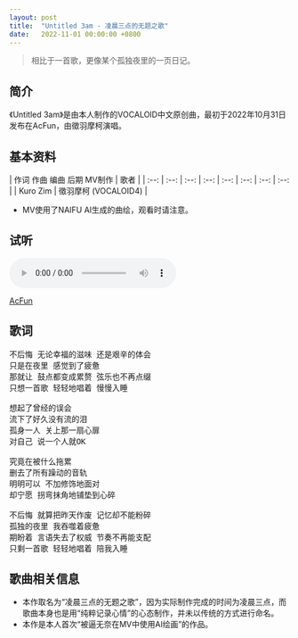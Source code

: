 ```yaml
---
layout: post
title:  "Untitled 3am - 凌晨三点的无题之歌"
date:   2022-11-01 00:00:00 +0800
---
```


>  相比于一首歌，更像某个孤独夜里的一页日记。

## 简介

《Untitled 3am》是由本人制作的VOCALOID中文原创曲，最初于2022年10月31日发布在AcFun，由徵羽摩柯演唱。

## 基本资料

| 作词 作曲 编曲 后期 MV制作 | 歌者 |
| :--: | :--: | :--: | :--: | :--: | :--: | :--: | :--: | 
| Kuro Zim | 徵羽摩柯 (VOCALOID4) |

* MV使用了NAIFU AI生成的曲绘，观看时请注意。

## 试听

<audio controls>
	<source src="/assets/audio/song10.mp3" type="audio/mp3">
</audio>

[AcFun](http://www.acfun.cn/v/39479070)

## 歌词

<pre>
不后悔 无论幸福的滋味 还是艰辛的体会
只是在夜里 感觉到了疲惫
那就让 鼓点都变成累赘 弦乐也不再点缀
只想一首歌 轻轻地唱着 慢慢入睡

想起了曾经的误会
流下了好久没有流的泪
孤身一人 关上那一扇心扉
对自己 说一个人就OK

究竟在被什么拖累
删去了所有躁动的音轨
明明可以 不加修饰地面对
却宁愿 拐弯抹角地铺垫到心碎

不后悔 就算把昨天作废 记忆却不能粉碎
孤独的夜里 我吞噬着疲惫
期盼着 言语失去了权威 节奏不再能支配
只剩一首歌 轻轻地唱着 陪我入睡
</pre>

## 歌曲相关信息

* 本作取名为“凌晨三点的无题之歌”，因为实际制作完成的时间为凌晨三点，而歌曲本身也是用“纯粹记录心情”的心态制作，并未以传统的方式进行命名。
* 本作是本人首次“被逼无奈在MV中使用AI绘画”的作品。